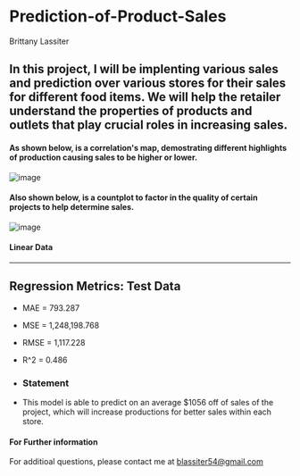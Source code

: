 # Prediction-of-Product-Sales

Brittany Lassiter

## In this project, I will be implenting various sales and prediction over various stores for their sales for different food items. We will help the retailer understand the properties of products and outlets that play crucial roles in increasing sales. 

  #### As shown below, is a correlation's map, demostrating different highlights of production causing sales to be higher or lower. 
![image](https://github.com/brittanymlassiter/Prediction-of-Product-Sales/assets/141593737/24b05895-46db-4c7d-8b2a-2aed63ba071c)



#### Also shown below, is a countplot to factor in the quality of certain projects to help determine sales. 
![image](https://github.com/brittanymlassiter/Prediction-of-Product-Sales/assets/141593737/c14b9c3c-ec6f-435d-a50f-417870476553)


#### Linear Data
------------------------------------------------------------
Regression Metrics: Test Data
------------------------------------------------------------
- MAE = 793.287
- MSE = 1,248,198.768
- RMSE = 1,117.228
- R^2 = 0.486

- ### Statement
- This model is able to predict on an average $1056 off of sales of the project, which will increase productions for better sales within each store.

#### For Further information
For additioal questions, please contact me at blassiter54@gmail.com
